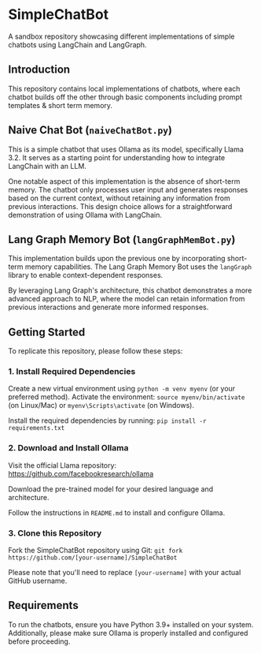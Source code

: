 **SimpleChatBot**
=====================

A sandbox repository showcasing different implementations of simple chatbots using LangChain and LangGraph.

**Introduction**
---------------

This repository contains local implementations of chatbots, where each chatbot builds off the other through basic components including prompt templates & short term memory.

**Naive Chat Bot (`naiveChatBot.py`)**
------------------------------------

This is a simple chatbot that uses Ollama as its model, specifically Llama 3.2. It serves as a starting point for understanding how to integrate LangChain with an LLM.

One notable aspect of this implementation is the absence of short-term memory. The chatbot only processes user input and generates responses based on the current context, without retaining any information from previous interactions. This design choice allows for a straightforward demonstration of using Ollama with LangChain.

**Lang Graph Memory Bot (`langGraphMemBot.py`)**
---------------------------------------------

This implementation builds upon the previous one by incorporating short-term memory capabilities. The Lang Graph Memory Bot uses the `langGraph` library to enable context-dependent
responses.

By leveraging Lang Graph's architecture, this chatbot demonstrates a more advanced approach to NLP, where the model can retain information from previous interactions and generate more informed responses.


**Getting Started**
------------------

To replicate this repository, please follow these steps:

### 1. Install Required Dependencies

Create a new virtual environment using `python -m venv myenv` (or your preferred method). Activate the environment: `source myenv/bin/activate` (on Linux/Mac) or
`myenv\Scripts\activate` (on Windows).

Install the required dependencies by running: `pip install -r requirements.txt`

### 2. Download and Install Ollama

Visit the official Llama repository: <https://github.com/facebookresearch/ollama>

Download the pre-trained model for your desired language and architecture.

Follow the instructions in `README.md` to install and configure Ollama.

### 3. Clone this Repository

Fork the SimpleChatBot repository using Git: `git fork https://github.com/[your-username]/SimpleChatBot`

Please note that you'll need to replace `[your-username]` with your actual GitHub username.

**Requirements**
---------------

To run the chatbots, ensure you have Python 3.9+ installed on your system. Additionally, please make sure Ollama is properly installed and configured before proceeding.
